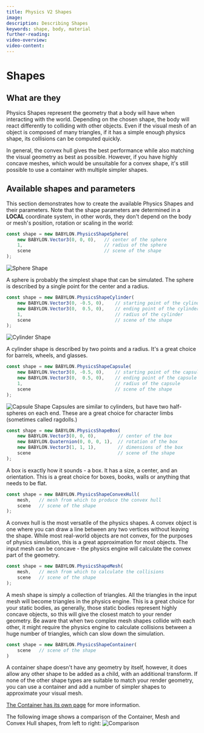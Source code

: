 ```yaml
---
title: Physics V2 Shapes
image: 
description: Describing Shapes
keywords: shape, body, material
further-reading:
video-overview:
video-content:
---
```


# Shapes

## What are they

Physics Shapes represent the geometry that a body will have when interacting with the world. Depending on the chosen shape, the body will react differently to colliding with other objects. Even if the visual mesh of an object is composed of many triangles, if it has a simple enough physics shape, its collisions can be computed quickly.

In general, the convex hull gives the best performance while also matching the visual geometry as best as possible. However, if you have highly concave meshes, which would be unsuitable for a convex shape, it's still possible to use a container with multiple simpler shapes.

## Available shapes and parameters

This section demonstrates how to create the available Physics Shapes and their parameters. Note that the shape parameters are determined in a **LOCAL** coordinate system, in other words, they don't depend on the body or mesh's position, rotation or scaling in the world:

```javascript
const shape = new BABYLON.PhysicsShapeSphere(
    new BABYLON.Vector3(0, 0, 0),   // center of the sphere
    1,                              // radius of the sphere
    scene                           // scene of the shape
);
```

![Sphere Shape](/img/features/physics/sphere_shape.png)

A sphere is probably the simplest shape that can be simulated. The sphere is described by a single point for the center and a radius.

```javascript
const shape = new BABYLON.PhysicsShapeCylinder(
    new BABYLON.Vector3(0, -0.5, 0),    // starting point of the cylinder segment
    new BABYLON.Vector3(0,  0.5, 0),    // ending point of the cylinder segment
    1,                                  // radius of the cylinder
    scene                               // scene of the shape
);
```

![Cylinder Shape](/img/features/physics/cylinder_shape.png)

A cylinder shape is described by two points and a radius. It's a great choice for barrels, wheels, and glasses.

```javascript
const shape = new BABYLON.PhysicsShapeCapsule(
    new BABYLON.Vector3(0, -0.5, 0),    // starting point of the capsule segment
    new BABYLON.Vector3(0,  0.5, 0),    // ending point of the capsule segment
    1,                                  // radius of the capsule
    scene                               // scene of the shape
);
```

![Capsule Shape](/img/features/physics/capsule_shape.png) Capsules are similar to cylinders, but have two half-spheres on each end. These are a great choice for character limbs (sometimes called ragdolls.)

```javascript
const shape = new BABYLON.PhysicsShapeBox(
    new BABYLON.Vector3(0, 0, 0),        // center of the box
    new BABYLON.Quaternion(0, 0, 0, 1),  // rotation of the box
    new BABYLON.Vector3(1, 1, 1),        // dimensions of the box
    scene                                // scene of the shape
);
```

A box is exactly how it sounds - a box. It has a size, a center, and an orientation. This is a great choice for boxes, books, walls or anything that needs to be flat.

```javascript
const shape = new BABYLON.PhysicsShapeConvexHull(
    mesh,   // mesh from which to produce the convex hull
    scene   // scene of the shape
);
```

A convex hull is the most versatile of the physics shapes. A convex object is one where you can draw a line between any two vertices without leaving the shape. While most real-world objects are not convex, for the purposes of physics simulation, this is a great approximation for most objects. The input mesh can be concave - the physics engine will calculate the convex part of the geometry.

```javascript
const shape = new BABYLON.PhysicsShapeMesh(
    mesh,   // mesh from which to calculate the collisions
    scene   // scene of the shape
);
```

A mesh shape is simply a collection of triangles. All the triangles in the input mesh will become triangles in the physics engine. This is a great choice for your static bodies, as generally, those static bodies represent highly concave objects, so this will give the closest match to your render geometry. Be aware that when two complex mesh shapes collide with each other, it might require the physics engine to calculate collisions between a huge number of triangles, which can slow down the simulation.


```javascript
const shape = new BABYLON.PhysicsShapeContainer(
    scene   // scene of the shape
)
```

A container shape doesn't have any geometry by itself, however, it does allow any other shape to be added as a child, with an additional transform. If none of the other shape types are suitable to match your render geometry, you can use a container and add a number of simpler shapes to approximate your visual mesh.

[The Container has its own page](/features/featuresDeepDive/physics/compounds) for more information.

The following image shows a comparison of the Container, Mesh and Convex Hull shapes, from left to right:
![Comparison](/img/features/physics/shapes_comparison.png)

<Playground id="#7VUW3U" title="Simple scene" description="Simple falling sphere created with body and shape"/>
